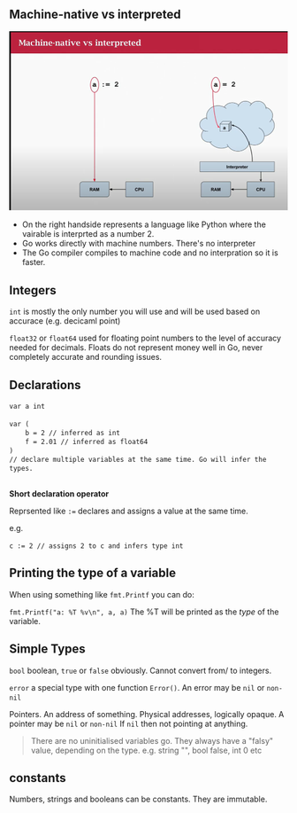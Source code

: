 ## Machine-native vs interpreted

![alt text](./basic-types/machine_native_vs_interpreted.png "Machine native")

- On the right handside represents a language like Python where the vairable is interprted as a
  number 2.
- Go works directly with machine numbers. There's no interpreter
- The Go compiler compiles to machine code and no interpration so it is faster.

## Integers

`int` is mostly the only number you will use and will be used based on accurace (e.g. decicaml point)

`float32` or `float64` used for floating point numbers to the level of accuracy needed for decimals.
Floats do not represent money well in Go, never completely accurate and rounding issues.

## Declarations

```
var a int

var (
    b = 2 // inferred as int
    f = 2.01 // inferred as float64
)
// declare multiple variables at the same time. Go will infer the types.


```

**Short declaration operator**

Reprsented like `:=` declares and assigns a value at the same time.

e.g.

`c := 2 // assigns 2 to c and infers type int`

## Printing the type of a variable

When using something like `fmt.Printf` you can do:

`fmt.Printf("a: %T %v\n", a, a)`
The %T will be printed as the _type_ of the variable.

## Simple Types

`bool` boolean, `true` or `false` obviously. Cannot convert from/ to integers.

`error` a special type with one function `Error()`. An error may be `nil` or `non-nil`

Pointers. An address of something. Physical addresses, logically opaque. A pointer may be `nil` or `non-nil`
If `nil` then not pointing at anything.

> There are no uninitialised variables go. They always have a "falsy" value, depending on the type. e.g. string "", bool false, int 0 etc

## constants

Numbers, strings and booleans can be constants. They are immutable.
